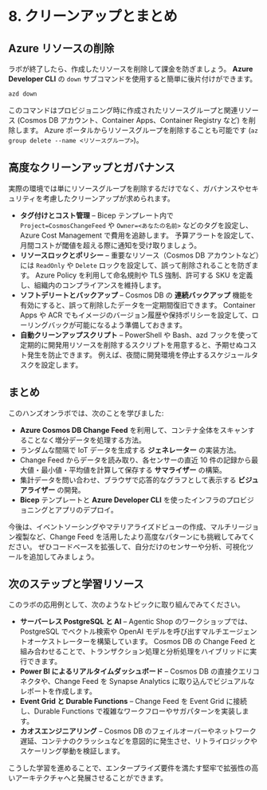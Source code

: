 # 8. クリーンアップとまとめ

## Azure リソースの削除

ラボが終了したら、作成したリソースを削除して課金を防ぎましょう。
**Azure Developer CLI** の `down` サブコマンドを使用すると簡単に後片付けができます。

```bash
azd down
```

このコマンドはプロビジョニング時に作成されたリソースグループと関連リソース (Cosmos DB アカウント、Container Apps、Container Registry など) を削除します。
Azure ポータルからリソースグループを削除することも可能です (`az group delete --name <リソースグループ>`)。

## 高度なクリーンアップとガバナンス

実際の環境では単にリソースグループを削除するだけでなく、ガバナンスやセキュリティを考慮したクリーンアップが求められます。

* **タグ付けとコスト管理** – Bicep テンプレート内で `Project=CosmosChangeFeed` や `Owner=<あなたの名前>` などのタグを設定し、Azure Cost Management で費用を追跡します。
  予算アラートを設定して、月間コストが閾値を超える際に通知を受け取りましょう。
* **リソースロックとポリシー** – 重要なリソース（Cosmos DB アカウントなど）には `ReadOnly` や `Delete` ロックを設定して、誤って削除されることを防ぎます。
  Azure Policy を利用して命名規則や TLS 強制、許可する SKU を定義し、組織内のコンプライアンスを維持します。
* **ソフトデリートとバックアップ** – Cosmos DB の **連続バックアップ** 機能を有効にすると、誤って削除したデータを一定期間復旧できます。
  Container Apps や ACR でもイメージのバージョン履歴や保持ポリシーを設定して、ローリングバックが可能になるよう準備しておきます。
* **自動クリーンアップスクリプト** – PowerShell や Bash、azd フックを使って定期的に開発用リソースを削除するスクリプトを用意すると、予期せぬコスト発生を防止できます。
  例えば、夜間に開発環境を停止するスケジュールタスクを設定します。

## まとめ

このハンズオンラボでは、次のことを学びました:

* **Azure Cosmos DB Change Feed** を利用して、コンテナ全体をスキャンすることなく増分データを処理する方法。
* ランダムな間隔で IoT データを生成する **ジェネレーター** の実装方法。
* Change Feed からデータを読み取り、各センサーの直近 10 件の記録から最大値・最小値・平均値を計算して保存する **サマライザー** の構築。
* 集計データを問い合わせ、ブラウザで応答的なグラフとして表示する **ビジュアライザー** の開発。
* **Bicep** テンプレートと **Azure Developer CLI** を使ったインフラのプロビジョニングとアプリのデプロイ。

今後は、イベントソーシングやマテリアライズドビューの作成、マルチリージョン複製など、Change Feed を活用したより高度なパターンにも挑戦してみてください。
ぜひコードベースを拡張して、自分だけのセンサーや分析、可視化ツールを追加してみましょう。

## 次のステップと学習リソース

このラボの応用例として、次のようなトピックに取り組んでみてください。

* **サーバーレス PostgreSQL と AI** – Agentic Shop のワークショップでは、PostgreSQL でベクトル検索や OpenAI モデルを呼び出すマルチエージェントオーケストレーターを構築しています。
  Cosmos DB の Change Feed と組み合わせることで、トランザクション処理と分析処理をハイブリッドに実行できます。
* **Power BI によるリアルタイムダッシュボード** – Cosmos DB の直接クエリコネクタや、Change Feed を Synapse Analytics に取り込んでビジュアルなレポートを作成します。
* **Event Grid と Durable Functions** – Change Feed を Event Grid に接続し、Durable Functions で複雑なワークフローやサガパターンを実装します。
* **カオスエンジニアリング** – Cosmos DB のフェイルオーバーやネットワーク遅延、コンテナのクラッシュなどを意図的に発生させ、リトライロジックやスケーリング挙動を検証します。

こうした学習を進めることで、エンタープライズ要件を満たす堅牢で拡張性の高いアーキテクチャへと発展させることができます。
